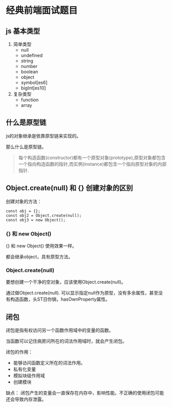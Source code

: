 # 经典前端面试题目

## js 基本类型
1. 简单类型
   * null
   * undefined
   * string
   * number
   * boolean
   * object
   * symbol[es6]  
   * bigInt[es10]
2. 复杂类型
   * function
   * array

## 什么是原型链

js的对象继承是依靠原型链来实现的。

那么什么是原型链。
> 每个构造函数(constructor)都有一个原型对象(prototype),原型对象都包含一个指向构造函数的指针,而实例(instance)都包含一个指向原型对象的内部指针.



## Object.create(null) 和 {} 创建对象的区别

创建对象的方法：
```
const obj = {};
const obj2 = Object.create(null);
const obj3 = new Object();
```

### {} 和 new Object()
{} 和 new Object() 使用效果一样。

都会继承object，具有原型方法。

### Object.create(null)

要想创建一个干净的空对象，应该使用Object.create(null)。

通过做Object.create(null). 可以显示指定null作为原型，没有多余属性，甚至没有构造函数，头ST日你锅，hasOwnProperty属性。

## 闭包
闭包是指有权访问另一个函数作用域中的变量的函数。

当函数可以记住病房问所在的词法作用域时，就会产生闭包。

闭包的作用：
*  能够访问函数定义所在的词法作用。
*  私有化变量
*  模拟块级作用域
*  创建模块

缺点： 闭包产生的变量会一直保存在内存中，影响性能。不正确的使用闭包可能还会导致内存泄露。

